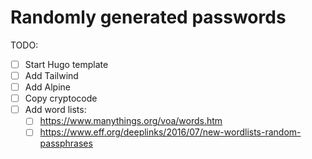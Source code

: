 # Randomly generated passwords

TODO:

- [ ] Start Hugo template
- [ ] Add Tailwind
- [ ] Add Alpine
- [ ] Copy cryptocode
- [ ] Add word lists:
  - [ ] https://www.manythings.org/voa/words.htm
  - [ ] https://www.eff.org/deeplinks/2016/07/new-wordlists-random-passphrases
